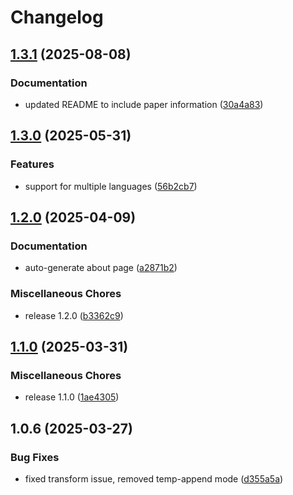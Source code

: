 # Changelog

## [1.3.1](https://github.com/dmanuel64/codablellm/compare/v1.3.0...v1.3.1) (2025-08-08)


### Documentation

* updated README to include paper information ([30a4a83](https://github.com/dmanuel64/codablellm/commit/30a4a834963a3728d1b569441b47484f129676d6))

## [1.3.0](https://github.com/dmanuel64/codablellm/compare/v1.2.0...v1.3.0) (2025-05-31)


### Features

* support for multiple languages ([56b2cb7](https://github.com/dmanuel64/codablellm/commit/56b2cb7a4fb200794204cc352fb7da0689ce02ec))

## [1.2.0](https://github.com/dmanuel64/codablellm/compare/v1.1.0...v1.2.0) (2025-04-09)


### Documentation

* auto-generate about page ([a2871b2](https://github.com/dmanuel64/codablellm/commit/a2871b22577d6f842968132e893d18cbae8dd529))


### Miscellaneous Chores

* release 1.2.0 ([b3362c9](https://github.com/dmanuel64/codablellm/commit/b3362c9cf8e67144c3fc9f8c446b6171fc246da3))

## [1.1.0](https://github.com/dmanuel64/codablellm/compare/v0.1.0...v1.1.0) (2025-03-31)


### Miscellaneous Chores

* release 1.1.0 ([1ae4305](https://github.com/dmanuel64/codablellm/commit/1ae4305b11b88a16246aba8b5a22ee5b05f2e044))

## 1.0.6 (2025-03-27)


### Bug Fixes

* fixed transform issue, removed temp-append mode ([d355a5a](https://github.com/dmanuel64/codablellm/commit/d355a5adc41fe0b1a407fe80b76f93e6149a4a88))

